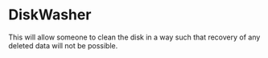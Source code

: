 # DiskWasher
This will allow someone to clean the disk in a way such that recovery of any deleted data will not be possible.
